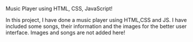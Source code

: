 Music Player using HTML, CSS, JavaScript!

In this project, I have done a music player using HTML,CSS and JS.
I have included some songs, their information and the images for the better user interface.
Images and songs are not added here!
